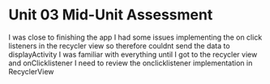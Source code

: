 # Unit 03 Mid-Unit Assessment
I was close to finishing the app I had some issues implementing the on click listeners in the recycler view so therefore couldnt send the data to displayActivity
I was familiar with everything until I got to the recycler view and onClicklistener
I need to review the onclicklistener implementation in RecyclerView